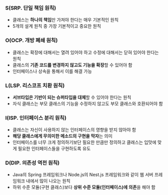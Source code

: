 
### S(SRP. 단일 책임 원칙)
- 클래스는 **하나의 책임**만 가져야 한다는 매우 기본적인 원칙
- 5개의 설계 원칙 중 가장 기본적이고 중요한 원칙

### O(OCP. 개방 폐쇄 원칙)
- 클래스는 확장에 대해서는 열려 있어야 하고 수정에 대해서는 닫혀 있어야 한다는 원칙
- 클래스의 **기존 코드를 변경하지 않고도 기능을 확장**할 수 있어야 함
- 인터페이스나 상속을 통해서 이를 해결 가능

### L(LSP. 리스코프 치환 원칙)
- **서브타입은 기반이 되는 슈퍼타입을 대체**할 수 있어야 한다는 원칙
- 자식 클래스는 부모 클래스의 기능을 수정하지 않고도 부모 클래스와 호환되어야 함

### I(ISP. 인터페이스 분리 원칙)
- 클래스는 자신이 사용하지 않는 인터페이스의 영향을 받지 않아야 함
- **해당 클래스에게 무의미한 메소드의 구현을 막자**는 의미
- 인터페이스를 너무 크게 정의하기보단 필요한 만큼만 정의하고 클래스는 입맛에 맞게 필요한 인터페이스들을 구현하도록 유도

### D(DIP. 의존성 역전 원칙)
- Java의 Spring 프레임워크나 Node.js의 Nest.js 프레임워크와 같이 웹 서버 프레임워크 내에서 많이 나오는 원칙
- 하위 수준 모듈(구현 클래스)보다 **상위 수준 모듈(인터페이스)에 의존**을 해야 함 